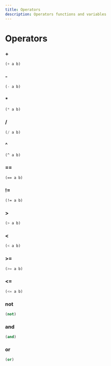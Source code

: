 ```yaml
---
title: Operators
description: Operators functions and variables
---
```


# Operators

### +

```lisp
(+ a b)
```



### -

```lisp
(- a b)
```



### *

```lisp
(* a b)
```



### /

```lisp
(/ a b)
```



### ^

```lisp
(^ a b)
```



### ==

```lisp
(== a b)
```



### !=

```lisp
(!= a b)
```



### >

```lisp
(> a b)
```



### <

```lisp
(< a b)
```



### >=

```lisp
(>= a b)
```



### <=

```lisp
(<= a b)
```



### not

```lisp
(not)
```



### and

```lisp
(and)
```



### or

```lisp
(or)
```



